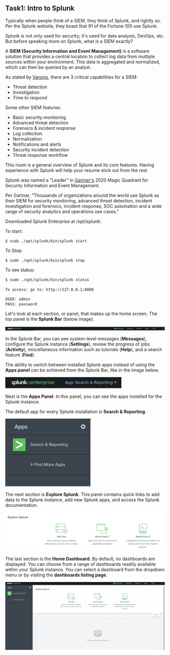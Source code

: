Task1: Intro to Splunk
----

Typically when people think of a SIEM, they think of Splunk, and rightly so. Per the Splunk website, they boast that 91 of the Fortune 100 use Splunk. 

Splunk is not only used for security; it's used for data analysis, DevOps, etc. But before speaking more on Splunk, what is a SIEM exactly?

A **SIEM (Security Information and Event Management)** is a software solution that provides a central location to collect log data from multiple sources within your environment. This data is aggregated and normalized, which can then be queried by an analyst.

As stated by [Varonis](https://www.varonis.com/blog/what-is-siem/), there are 3 critical capabilities for a SIEM:

- Threat detection
- Investigation
- Time to respond


Some other SIEM features:

- Basic security monitoring
- Advanced threat detection
- Forensics & incident response
- Log collection
- Normalization
- Notifications and alerts
- Security incident detection
- Threat response workflow


This room is a general overview of Splunk and its core features. Having experience with Splunk will help your resume stick out from the rest.

Splunk was named a "Leader" in [Gartner's](https://www.splunk.com/en_us/form/gartner-siem-magic-quadrant.html) 2020 Magic Quadrant for Security Information and Event Management.

Per Gartner, "Thousands of organizations around the world use Splunk as their SIEM for security monitoring, advanced threat detection, incident investigation and forensics, incident response, SOC automation and a wide range of security analytics and operations use cases."


Downloaded Splunk Enterprise at /opt/splunk:

To start:
```
$ sudo ./opt/splunk/bin/splunk start
```

To Stop:
```
$ sudo ./opt/splunk/bin/splunk stop
```

To see status:
```
$ sudo ./opt/splunk/bin/splunk status
```

`To access: go to: http://127.0.0.1:8000`
```
USER: admin
PASS: password
```

Let's look at each section, or panel, that makes up the home screen. The top panel is the **Splunk Bar** (below image). 

![](splunk-bar.png?raw=true)

In the Splunk Bar, you can see system-level messages (**Messages**), configure the Splunk instance (**Settings**), review the progress of jobs (**Activity**), miscellaneous information such as tutorials (**Help**), and a search feature (**Find**). 

The ability to switch between installed Splunk apps instead of using the **Apps panel** can be achieved from the Splunk Bar, like in the image below.

![](splunk-bar2.png?raw=true)

Next is the **Apps Panel**.  In this panel, you can see the apps installed for the Splunk instance. 

The default app for every Splunk installation is **Search & Reporting**.

![](splunk-apps-panel.png?raw=true)


The next section is **Explore Splunk**. This panel contains quick links to add data to the Splunk instance, add new Splunk apps, and access the Splunk documentation. 

![](explore-splunk.png?raw=true)

The last section is the **Home Dashboard**. By default, no dashboards are displayed. You can choose from a range of dashboards readily available within your Splunk instance. You can select a dashboard from the dropdown menu or by visiting the **dashboards listing page**.

![](splunk-add-dashboard.gif?raw=true)


